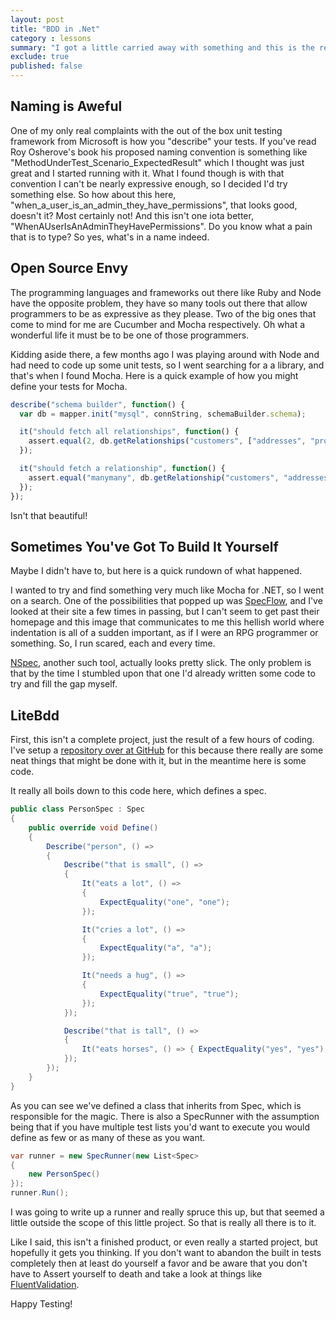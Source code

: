 ```yaml
---
layout: post
title: "BDD in .Net"
category : lessons
summary: "I got a little carried away with something and this is the result. Basically though this is an alternative to using method names for unit tests."
exclude: true
published: false
---
```


## Naming is Aweful

One of my only real complaints with the out of the box unit testing framework from Microsoft is how you "describe" your tests. If you've read Roy Osherove's book his proposed naming convention is something like "MethodUnderTest_Scenario_ExpectedResult" which I thought was just great and I started running with it. What I found though is with that convention I can't be nearly expressive enough, so I decided I'd try something else. So how about this here, "when_a_user_is_an_admin_they_have_permissions", that looks good, doesn't it? Most certainly not! And this isn't one iota better, "WhenAUserIsAnAdminTheyHavePermissions". Do you know what a pain that is to type? So yes, what's in a name indeed.

## Open Source Envy

The programming languages and frameworks out there like Ruby and Node have the opposite problem, they have so many tools out there that allow programmers to be as expressive as they please. Two of the big ones that come to mind for me are Cucumber and Mocha respectively. Oh what a wonderful life it must be to be one of those programmers.

Kidding aside there, a few months ago I was playing around with Node and had need to code up some unit tests, so I went searching for a a library, and that's when I found Mocha. Here is a quick example of how you might define your tests for Mocha.

``` js
describe("schema builder", function() {
  var db = mapper.init("mysql", connString, schemaBuilder.schema);

  it("should fetch all relationships", function() {
    assert.equal(2, db.getRelationships("customers", ["addresses", "profile"]).length);
  });

  it("should fetch a relationship", function() {
    assert.equal("manymany", db.getRelationship("customers", "addresses").type);
  });
});
```

Isn't that beautiful!

## Sometimes You've Got To Build It Yourself

Maybe I didn't have to, but here is a quick rundown of what happened.

I wanted to try and find something very much like Mocha for .NET, so I went on a search. One of the possibilities that popped up was [SpecFlow](http://www.specflow.org/specflownew/), and I've looked at their site a few times in passing, but I can't seem to get past their homepage and this image that communicates to me this hellish world where indentation is all of a sudden important, as if I were an RPG programmer or something. So, I run scared, each and every time.

[NSpec](http://nspec.org/), another such tool, actually looks pretty slick. The only problem is that by the time I stumbled upon that one I'd already written some code to try and fill the gap myself.

## LiteBdd

First, this isn't a complete project, just the result of a few hours of coding. I've setup a [repository over at GitHub](https://github.com/bteller/LiteBdd) for this because there really are some neat things that might be done with it, but in the meantime here is some code.

It really all boils down to this code here, which defines a spec.

``` csharp
public class PersonSpec : Spec
{
    public override void Define()
    {
        Describe("person", () =>
        {
            Describe("that is small", () =>
            {
                It("eats a lot", () =>
                {
                    ExpectEquality("one", "one");
                });

                It("cries a lot", () =>
                {
                    ExpectEquality("a", "a");
                });

                It("needs a hug", () =>
                {
                    ExpectEquality("true", "true");
                });
            });

            Describe("that is tall", () =>
            {
                It("eats horses", () => { ExpectEquality("yes", "yes"); });
            });
        });
    }
}
```

As you can see we've defined a class that inherits from Spec, which is responsible for the magic. There is also a SpecRunner with the assumption being that if you have multiple test lists you'd want to execute you would define as few or as many of these as you want.

``` csharp
var runner = new SpecRunner(new List<Spec>
{
    new PersonSpec()
});
runner.Run();
```

I was going to write up a runner and really spruce this up, but that seemed a little outside the scope of this little project. So that is really all there is to it.

Like I said, this isn't a finished product, or even really a started project, but hopefully it gets you thinking. If you don't want to abandon the built in tests completely then at least do yourself a favor and be aware that you don't have to Assert yourself to death and take a look at things like [FluentValidation](http://fluentvalidation.codeplex.com/).

Happy Testing!